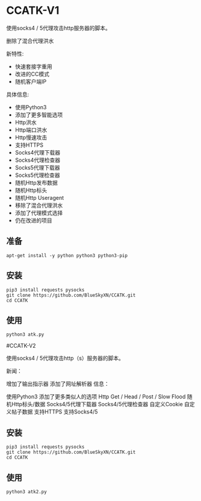 # CCATK-V1

使用socks4 / 5代理攻击http服务器的脚本。

删除了混合代理洪水

 新特性:
-  快速套接字重用
-  改进的CC模式
-  随机客户端IP

 具体信息:
-  使用Python3
-  添加了更多智能选项
-  Http洪水
-  Http端口洪水
-  Http慢速攻击
-  支持HTTPS
-  Socks4代理下载器
-  Socks4代理检查器
-  Socks5代理下载器
-  Socks5代理检查器
-  随机Http发布数据
-  随机Http标头
-  随机Http Useragent
-  移除了混合代理洪水
-  添加了代理模式选择
-  仍在改进的项目

## 准备

    apt-get install -y python python3 python3-pip


## 安装

    pip3 install requests pysocks
    git clone https://github.com/BlueSkyXN/CCATK.git
    cd CCATK

## 使用

    python3 atk.py


#CCATK-V2

使用socks4 / 5代理攻击http（s）服务器的脚本。

新闻：

 增加了输出指示器
 添加了网址解析器
信息：

 使用Python3
 添加了更多类似人的选项
 Http Get / Head / Post / Slow Flood
 随机Http标头/数据
 Socks4/5代理下载器
 Socks4/5代理检查器
 自定义Cookie
 自定义帖子数据
 支持HTTPS
 支持Socks4/5

## 安装

    pip3 install requests pysocks
    git clone https://github.com/BlueSkyXN/CCATK.git
    cd CCATK

## 使用

    python3 atk2.py

